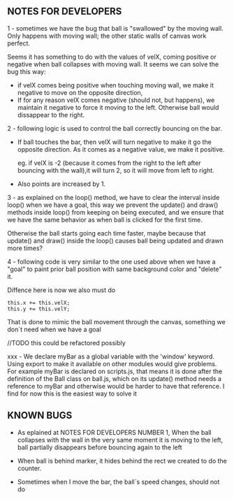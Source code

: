 ## NOTES FOR DEVELOPERS

1 - sometimes we have the bug that ball is "swallowed" by the moving wall. Only happens with moving wall; the other static walls of canvas work perfect.

Seems it has something to do with the values of velX, coming positive or negative when ball collapses with moving wall. It seems we can solve the bug this way:
- if velX comes being positive when touching moving wall, we make it negative to move on the opposite direction, 
- If for any reason velX comes negative (should not, but happens), 
    we maintain it negative to force it moving to the left. Otherwise ball would dissappear to the right. 


2 - following logic is used to control the ball correctly bouncing on the bar.
- If ball touches the bar, then velX will turn negative to make it go 
the opposite direction. As it comes as a negative value, we make it positive.

    eg. if velX is -2 (because it comes from the right to the left after bouncing with the wall),it will turn 2, so it will move from left to right.

- Also points are increased by 1.


3 - as explained on the loop() method, we have to clear the interval inside loop() when we have a goal, this way we prevent the update() and draw() methods inside loop() from keeping on being executed, and we ensure that we have the same behavior as when ball is clicked for the first time.
                
Otherwise the ball starts going each time faster, maybe because that update() and draw() inside the loop() causes ball being updated and drawn more times?


4 - following code is very similar to the one used above when we have a "goal" to paint prior ball position with same background color and "delete" it.

Diffence here is now we also must do

    this.x += this.velX;
    this.y += this.velY;

That is done to mimic the ball movement through the canvas, something we don´t need when we have a goal

//TODO this could be refactored possibly

xxx - We declare myBar as a global variable with the 'window' keyword. Using export to make it available on other modules would give problems. For example myBar is declared on scripts.js, that means it is done after the definition of the Ball class on ball.js, which on its update() method needs a reference to myBar and otherwise would be harder to have that reference. I find for now this is the easiest way to solve it

## KNOWN BUGS

- As eplained at NOTES FOR DEVELOPERS NUMBER 1, When the ball collapses with the wall in the very same moment it is moving to the left, ball partially disappears before bouncing again to the left

- When ball is behind marker, it hides behind the rect we created to do the counter.

- Sometimes when I move the bar, the ball´s speed changes, should not do